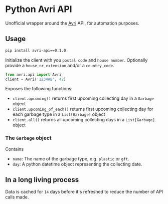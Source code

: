 # Python Avri API

Unofficial wrapper around the [Avri](https://avri.nl/) API, for automation purposes.

## Usage

```bash
pip install avri-api==0.1.0
```

Initialize the client with you `postal code` and `house number`. Optionally provide a `house_nr_extension` and/or a `country_code`.
```python
from avri.api import Avri
client = Avri('1234AB', 42)
```

Exposes the following functions:
- ```client.upcoming()``` returns first upcoming collecting day in a `Garbage` object
- ```client.upcoming_of_each()``` returns first upcoming collecting day for each garbage type in a `List[Garbage]` object
- ```client.all()``` returns all upcoming collecting days in a `List[Garbage]` object


### The `Garbage` object

Contains 
- `name`: The name of the garbage type, e.g. `plastic` or `gft`.
- `day`: A python datetime object representing the collecting date.

## In a long living process
Data is cached for `14` days before it's refreshed to reduce the number of API calls made.
